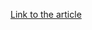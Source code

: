 [Link to the article](https://blog.checkpoint.com/2017/05/25/judy-malware-possibly-largest-malware-campaign-found-google-play/)
